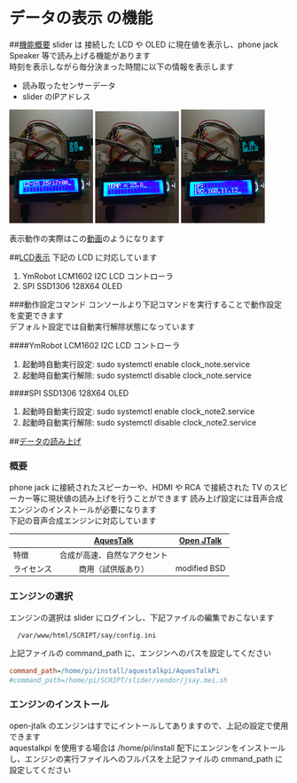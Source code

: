 # データの表示 の機能
##<u>機能概要</u>
slider は 接続した LCD や OLED に現在値を表示し、phone jack Speaker 等で読み上げる機能があります  
時刻を表示しながら毎分決まった時間に以下の情報を表示します

- 読み取ったセンサーデータ
- slider のIPアドレス

<img src="pic/ss.2016-12-15 18.31.55.png" width="30%">
<img src="pic/ss.2016-12-15 18.31.20.png" width="30%">
<img src="pic/ss.2016-12-15 18.30.01.png" width="30%">


表示動作の実際はこの[動画](https://youtu.be/i9my6MqdXHM)のようになります

##<u>LCD表示</u>
下記の LCD に対応しています

1. YmRobot LCM1602 I2C LCD コントローラ
2. SPI SSD1306 128X64 OLED

###動作設定コマンド
コンソールより下記コマンドを実行することで動作設定を変更できます  
デフォルト設定では自動実行解除状態になっています

####YmRobot LCM1602 I2C LCD コントローラ
1. 起動時自動実行設定: sudo systemctl enable clock_note.service
2. 起動時自動実行解除: sudo systemctl disable clock_note.service

####SPI SSD1306 128X64 OLED
1. 起動時自動実行設定: sudo systemctl enable clock_note2.service
2. 起動時自動実行解除: sudo systemctl disable clock_note2.service

##<u>データの読み上げ</u>
### 概要

phone jack に接続されたスピーカーや、HDMI や RCA で接続された TV のスピーカー等に現状値の読み上げを行うことができます
読み上げ設定には音声合成エンジンのインストールが必要になります  
下記の音声合成エンジンに対応しています

|| [AquesTalk](http://www.a-quest.com/products/aquestalkpi.html) | [Open JTalk](http://open-jtalk.sourceforge.net) |
|:-----------|:------------:|:------------:|
| 特徴 | 合成が高速、自然なアクセント |  |
| ライセンス | 商用（試供版あり） | modified BSD |

### エンジンの選択
エンジンの選択は slider にログインし、下記ファイルの編集でおこないます

```bash:
  /var/www/html/SCRIPT/say/config.ini
```

上記ファイルの command_path に、エンジンへのパスを設定してください

```bash:config.ini
command_path=/home/pi/install/aquestalkpi/AquesTalkPi
#command_path=/home/pi/SCRIPT/slider/vendor/jsay.mei.sh
```

### エンジンのインストール
open-jtalk のエンジンはすでにイントールしてありますので、上記の設定で使用できます  
aquestalkpi を使用する場合は /home/pi/install 配下にエンジンをインストールし、エンジンの実行ファイルへのフルパスを上記ファイルの cmmand_path に設定してください
